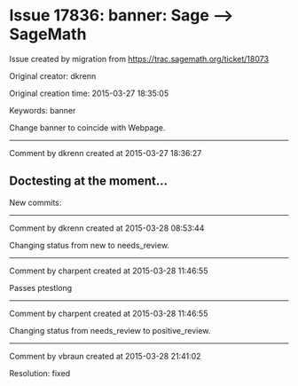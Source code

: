 # Issue 17836: banner: Sage --> SageMath

Issue created by migration from https://trac.sagemath.org/ticket/18073

Original creator: dkrenn

Original creation time: 2015-03-27 18:35:05

Keywords: banner

Change banner to coincide with Webpage.


---

Comment by dkrenn created at 2015-03-27 18:36:27

Doctesting at the moment...
----
New commits:


---

Comment by dkrenn created at 2015-03-28 08:53:44

Changing status from new to needs_review.


---

Comment by charpent created at 2015-03-28 11:46:55

Passes ptestlong


---

Comment by charpent created at 2015-03-28 11:46:55

Changing status from needs_review to positive_review.


---

Comment by vbraun created at 2015-03-28 21:41:02

Resolution: fixed
